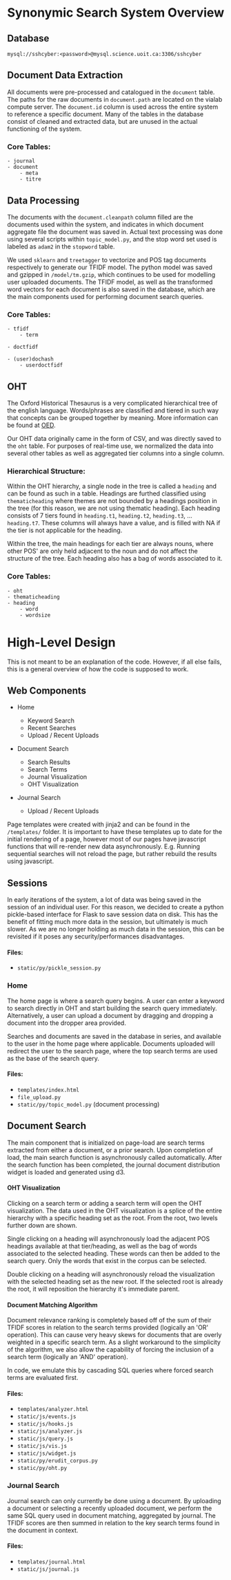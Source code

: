 # Synonymic Search System Overview

## Database

`mysql://sshcyber:<password>@mysql.science.uoit.ca:3306/sshcyber`


## Document Data Extraction
All documents were pre-processed and catalogued in the `document` table. The paths for the raw documents in `document.path` are located on the vialab compute server. The `document.id` column is used across the entire system to reference a specific document. Many of the tables in the database consist of cleaned and extracted data, but are unused in the actual functioning of the system.

### Core Tables:
```
- journal
- document
	- meta
	- titre
```


## Data Processing
The documents with the `document.cleanpath` column filled are the documents used within the system, and indicates in which document aggregate file the document was saved in. Actual text processing was done using several scripts within `topic_model.py`, and the stop word set used is labeled as `adam2` in the `stopword` table.

We used `sklearn` and `treetagger` to vectorize and POS tag documents respectively to generate our TFIDF model. The python model was saved and gzipped in `/model/tm.gzip`, which continues to be used for modelling user uploaded documents. The TFIDF model, as well as the transformed word vectors for each document is also saved in the database, which are the main components used for performing document search queries.

### Core Tables:
```
- tfidf
	- term

- doctfidf

- (user)dochash
	- userdoctfidf
```


## OHT
The Oxford Historical Thesaurus is a very complicated hierarchical tree of the english language. Words/phrases are classified and tiered in such way that concepts can be grouped together by meaning. More information can be found at [OED](https://www.oed.com/public/whatishtoed/what-is-the-historical-thesaurus/loginpage#classifications).

Our OHT data originally came in the form of CSV, and was directly saved to the `oht` table. For purposes of real-time use, we normalized the data into several other tables as well as aggregated tier columns into a single column.

### Hierarchical Structure:

Within the OHT hierarchy, a single node in the tree is called a `heading` and can be found as such in a table. Headings are furthed classified using `thematicheading` where themes are not bounded by a headings position in the tree (for this reason, we are not using thematic heading). Each heading consists of 7 tiers found in `heading.t1`, `heading.t2`, `heading.t3`, ... `heading.t7`. These columns will always have a value, and is filled with NA if the tier is not applicable for the heading.

Within the tree, the main headings for each tier are always nouns, where other POS' are only held adjacent to the noun and do not affect the structure of the tree. Each heading also has a bag of words associated to it.

### Core Tables:
```
- oht
- thematicheading
- heading
	- word
	- wordsize
```


# High-Level Design
This is not meant to be an explanation of the code. However, if all else fails, this is a general overview of how the code is supposed to work.


## Web Components

- Home
	- Keyword Search
	- Recent Searches
	- Upload / Recent Uploads

- Document Search
	- Search Results
	- Search Terms
	- Journal Visualization
	- OHT Visualization

- Journal Search
	- Upload / Recent Uploads

Page templates were created with jinja2 and can be found in the `/templates/` folder. It is important to have these templates up to date for the initial rendering of a page, however most of our pages have javascript functions that will re-render new data asynchronously. E.g. Running sequential searches will not reload the page, but rather rebuild the results using javascript.


## Sessions
In early iterations of the system, a lot of data was being saved in the session of an individual user. For this reason, we decided to create a python pickle-based interface for Flask to save session data on disk. This has the benefit of fitting much more data in the session, but ultimately is much slower. As we are no longer holding as much data in the session, this can be revisited if it poses any security/performances disadvantages.

#### Files:
- `static/py/pickle_session.py`


### Home
The home page is where a search query begins. A user can enter a keyword to search directly in OHT and start building the search query immediately. Alternatively, a user can upload a document by dragging and dropping a document into the dropper area provided.

Searches and documents are saved in the database in series, and available to the user in the home page where applicable. Documents uploaded will redirect the user to the search page, where the top search terms are used as the base of the search query.

#### Files:
- `templates/index.html`
- `file_upload.py`
- `static/py/topic_model.py` (document processing)


## Document Search
The main component that is initialized on page-load are search terms extracted from either a document, or a prior search. Upon completion of load, the main search function is asynchronously called automatically. After the search function has been completed, the journal document distribution widget is loaded and generated using d3.


#### OHT Visualization
Clicking on a search term or adding a search term will open the OHT visualization. The data used in the OHT visualization is a splice of the entire hierarchy with a specific heading set as the root. From the root, two levels further down are shown. 

Single clicking on a heading will asynchronously load the adjacent POS headings available at that tier/heading, as well as the bag of words associated to the selected heading. These words can then be added to the search query. Only the words that exist in the corpus can be selected.

Double clicking on a heading will asynchronously reload the visualization with the selected heading set as the new root. If the selected root is already the root, it will reposition the hierarchy it's immediate parent.


#### Document Matching Algorithm
Document relevance ranking is completely based off of the sum of their TFIDF scores in relation to the search terms provided (logically an 'OR' operation). This can cause very heavy skews for documents that are overly weighted in a specific search term. As a slight workaround to the simplicity of the algorithm, we also allow the capability of forcing the inclusion of a search term (logically an 'AND' operation). 

In code, we emulate this by cascading SQL queries where forced search terms are evaluated first.

#### Files:
- `templates/analyzer.html`
- `static/js/events.js`
- `static/js/hooks.js`
- `static/js/analyzer.js`
- `static/js/query.js`
- `static/js/vis.js`
- `static/js/widget.js`
- `static/py/erudit_corpus.py`
- `static/py/oht.py`


### Journal Search
Journal search can only currently be done using a document. By uploading a document or selecting a recently uploaded document, we perform the same SQL query used in document matching, aggregated by journal. The TFIDF scores are then summed in relation to the key search terms found in the document in context.

#### Files:
- `templates/journal.html`
- `static/js/journal.js`
